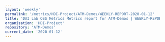 ```yaml
---
layout: 'weekly'
permalink: '/metrics/HDI-Project/ATM-Demos/WEEKLY-REPORT-2020-01-12'
title: 'DAI Lab OSS Metrics Metrics report for ATM-Demos | WEEKLY-REPORT-2020-01-12'
organization: 'HDI-Project'
repository: 'ATM-Demos'
current_date: '2020-01-12'
---
```

